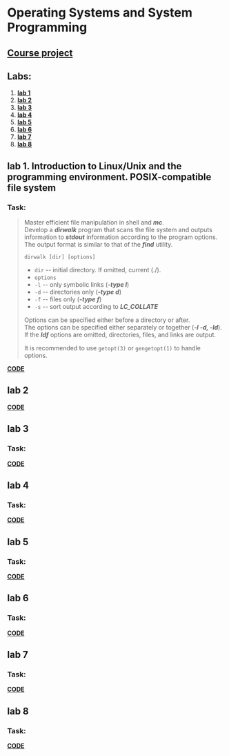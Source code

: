 # Operating Systems and System Programming

## **[Course project](https://github.com/gabrpavel/BSUIR/tree/c875cec851be8d9038b12b4e3021f9fdfb976884/term4/%D0%9E%D0%A1%D0%B8%D0%A1%D0%9F/course%20work)**

## Labs:
1. **[lab 1](https://github.com/gabrpavel/BSUIR/tree/9f3129f04189a5d92798a86c7ade416e78da5872/term4/%D0%9E%D0%A1%D0%B8%D0%A1%D0%9F/labs/lab1)**
2. **[lab 2](https://github.com/gabrpavel/BSUIR/tree/5b85104fb9b4c6dd0b85fc7e2d692863a9cca166/term4/%D0%9E%D0%A1%D0%B8%D0%A1%D0%9F/labs/lab2)**
3. **[lab 3](https://github.com/gabrpavel/BSUIR/tree/5b85104fb9b4c6dd0b85fc7e2d692863a9cca166/term4/%D0%9E%D0%A1%D0%B8%D0%A1%D0%9F/labs/lab3)**
4. **[lab 4](https://github.com/gabrpavel/BSUIR/tree/5b85104fb9b4c6dd0b85fc7e2d692863a9cca166/term4/%D0%9E%D0%A1%D0%B8%D0%A1%D0%9F/labs/lab4)**
5. **[lab 5](https://github.com/gabrpavel/BSUIR/tree/5b85104fb9b4c6dd0b85fc7e2d692863a9cca166/term4/%D0%9E%D0%A1%D0%B8%D0%A1%D0%9F/labs/lab5)**
6. **[lab 6](https://github.com/gabrpavel/BSUIR/tree/5b85104fb9b4c6dd0b85fc7e2d692863a9cca166/term4/%D0%9E%D0%A1%D0%B8%D0%A1%D0%9F/labs/lab6)**
7. **[lab 7](https://github.com/gabrpavel/BSUIR/tree/5b85104fb9b4c6dd0b85fc7e2d692863a9cca166/term4/%D0%9E%D0%A1%D0%B8%D0%A1%D0%9F/labs/lab7)**
8. **[lab 8](https://github.com/gabrpavel/BSUIR/tree/5b85104fb9b4c6dd0b85fc7e2d692863a9cca166/term4/%D0%9E%D0%A1%D0%B8%D0%A1%D0%9F/labs/lab8)**

## lab 1. Introduction to Linux/Unix and the programming environment. POSIX-compatible file system
### Task: 
> Master efficient file manipulation in shell and ***mc***.<br>
> Develop a ***dirwalk*** program that scans the file system and outputs information to ***stdout*** information according to the program options.<br>
> The output format is similar to that of the ***find*** utility.<br>
> ```
> dirwalk [dir] [options]
> ```
> - `dir` -- initial directory. If omitted, current (./).<br>
> - `options`<br>
> - `-l` -- only symbolic links (***-type l***)<br>
> - `-d` -- directories only (***-type d***)<br>
> - `-f` -- files only (***-type f***)<br>
> - `-s` -- sort output according to ***LC_COLLATE***<br>
>
> Options can be specified either before a directory or after.<br>
> The options can be specified either separately or together (***-l -d, -ld***).<br>
> If the ***ldf*** options are omitted, directories, files, and links are output.<br>
>
> It is recommended to use `getopt(3)` or `gengetopt(1)` to handle options.<br>

**[CODE](https://github.com/gabrpavel/BSUIR/tree/9f3129f04189a5d92798a86c7ade416e78da5872/term4/%D0%9E%D0%A1%D0%B8%D0%A1%D0%9F/labs/lab1)**

## lab 2 


**[CODE](https://github.com/gabrpavel/BSUIR/tree/5b85104fb9b4c6dd0b85fc7e2d692863a9cca166/term4/%D0%9E%D0%A1%D0%B8%D0%A1%D0%9F/labs/lab2)**

## lab 3 
### Task: 


**[CODE](https://github.com/gabrpavel/BSUIR/tree/5b85104fb9b4c6dd0b85fc7e2d692863a9cca166/term4/%D0%9E%D0%A1%D0%B8%D0%A1%D0%9F/labs/lab3)**

## lab 4 
### Task: 


**[CODE](https://github.com/gabrpavel/BSUIR/tree/5b85104fb9b4c6dd0b85fc7e2d692863a9cca166/term4/%D0%9E%D0%A1%D0%B8%D0%A1%D0%9F/labs/lab4)**

## lab 5 
### Task: 


**[CODE](https://github.com/gabrpavel/BSUIR/tree/5b85104fb9b4c6dd0b85fc7e2d692863a9cca166/term4/%D0%9E%D0%A1%D0%B8%D0%A1%D0%9F/labs/lab5)**

## lab 6 
### Task: 


**[CODE](https://github.com/gabrpavel/BSUIR/tree/5b85104fb9b4c6dd0b85fc7e2d692863a9cca166/term4/%D0%9E%D0%A1%D0%B8%D0%A1%D0%9F/labs/lab6)**

## lab 7 
### Task: 


**[CODE](https://github.com/gabrpavel/BSUIR/tree/5b85104fb9b4c6dd0b85fc7e2d692863a9cca166/term4/%D0%9E%D0%A1%D0%B8%D0%A1%D0%9F/labs/lab7)**

## lab 8 
### Task: 


**[CODE](https://github.com/gabrpavel/BSUIR/tree/5b85104fb9b4c6dd0b85fc7e2d692863a9cca166/term4/%D0%9E%D0%A1%D0%B8%D0%A1%D0%9F/labs/lab8)**

